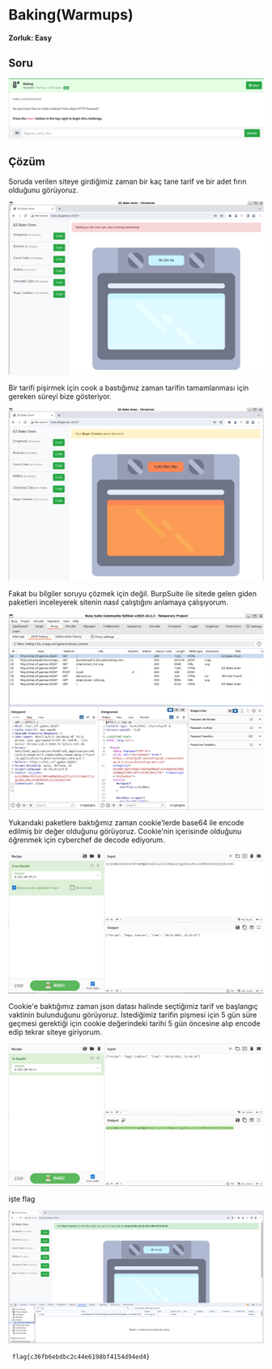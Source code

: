 # Baking(Warmups)
#### Zorluk: Easy

## Soru 
![Soru](https://github.com/K4lender/HuntressCTF23_WriteUps/blob/main/Warmups/Baking/baking.png)

## Çözüm
Soruda verilen siteye girdiğimiz zaman bir kaç tane tarif ve bir adet fırın olduğunu görüyoruz.

![](https://github.com/K4lender/HuntressCTF23_WriteUps/blob/main/Warmups/Baking/Screenshot_1.png)

Bir tarifi pişirmek için cook a bastığımız zaman tarifin tamamlanması için gereken süreyi bize gösteriyor.

![](https://github.com/K4lender/HuntressCTF23_WriteUps/blob/main/Warmups/Baking/Screenshot_2.png)

Fakat bu bilgiler soruyu çözmek için değil. BurpSuite ile sitede gelen giden paketleri inceleyerek sitenin nasıl çalıştığını anlamaya çalışıyorum.

![](https://github.com/K4lender/HuntressCTF23_WriteUps/blob/main/Warmups/Baking/Screenshot_3.png)

Yukarıdaki paketlere baktığımız zaman cookie'lerde base64 ile encode edilmiş bir değer olduğunu görüyoruz. Cookie'nin içerisinde olduğunu öğrenmek için cyberchef de decode ediyorum.

![](https://github.com/K4lender/HuntressCTF23_WriteUps/blob/main/Warmups/Baking/Screenshot_4.png)

Cookie'e baktığımız zaman json datası halinde seçtiğimiz tarif ve başlangıç vaktinin bulunduğunu görüyoruz. İstediğimiz tarifin pişmesi için 5 gün süre geçmesi gerektiği için cookie değerindeki tarihi 5 gün öncesine alıp encode edip tekrar siteye giriyorum.

![](https://github.com/K4lender/HuntressCTF23_WriteUps/blob/main/Warmups/Baking/Screenshot_6.png)

işte flag

![](https://github.com/K4lender/HuntressCTF23_WriteUps/blob/main/Warmups/Baking/Screenshot_5.png)

``` flag{c36fb6ebdbc2c44e6198bf4154d94ed4}```